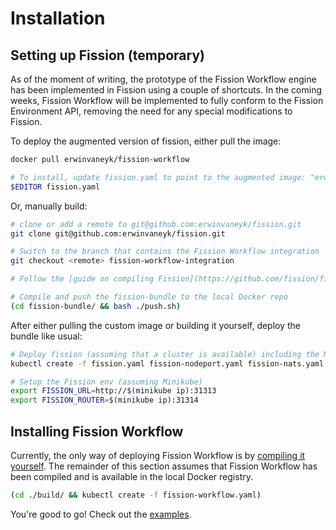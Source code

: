 # Installation

## Setting up Fission (temporary)
As of the moment of writing, the prototype of the Fission Workflow engine has been implemented in Fission using a couple of shortcuts.
In the coming weeks, Fission Workflow will be implemented to fully conform to the Fission Environment API, removing the need for any special modifications to Fission.

To deploy the augmented version of fission, either pull the image:
```bash
docker pull erwinvaneyk/fission-workflow

# To install, update fission.yaml to point to the augmented image: "erwinvaneyk/fission-bundle"
$EDITOR fission.yaml
```

Or, manually build:
```bash
# clone or add a remote to git@github.com:erwinvaneyk/fission.git
git clone git@github.com:erwinvaneyk/fission.git

# Switch to the branch that contains the Fission Workflow integration
git checkout <remote> fission-workflow-integration

# Follow the [guide on compiling Fission](https://github.com/fission/fission/blob/master/Compiling.md)

# Compile and push the fission-bundle to the local Docker repo
(cd fission-bundle/ && bash ./push.sh)
```

After either pulling the custom image or building it yourself, deploy the bundle like usual:

```bash
# Deploy fission (assuming that a cluster is available) including the NATS plugin
kubectl create -f fission.yaml fission-nodeport.yaml fission-nats.yaml

# Setup the Fission env (assuming Minikube)
export FISSION_URL=http://$(minikube ip):31313
export FISSION_ROUTER=$(minikube ip):31314
```

## Installing Fission Workflow
Currently, the only way of deploying Fission Workflow is by [compiling it yourself](./Docs/compiling.md).
The remainder of this section assumes that Fission Workflow has been compiled and is available in the local Docker registry.

```bash
(cd ./build/ && kubectl create -f fission-workflow.yaml)
```

You're good to go! Check out the [examples](./examples/).
